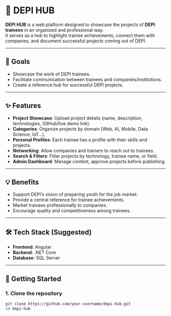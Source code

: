 # 🚀 DEPI HUB

**DEPI HUB** is a web platform designed to showcase the projects of **DEPI trainees** in an organized and professional way.  
It serves as a hub to highlight trainee achievements, connect them with companies, and document successful projects coming out of DEPI.

---

## 🎯 Goals
- Showcase the work of DEPI trainees.
- Facilitate communication between trainees and companies/institutions.
- Create a reference hub for successful DEPI projects.

---

## ✨ Features
- **Project Showcase**: Upload project details (name, description, technologies, GitHub/live demo link).
- **Categories**: Organize projects by domain (Web, AI, Mobile, Data Science, IoT…).
- **Personal Profiles**: Each trainee has a profile with their skills and projects.
- **Networking**: Allow companies and trainers to reach out to trainees.
- **Search & Filters**: Filter projects by technology, trainee name, or field.
- **Admin Dashboard**: Manage content, approve projects before publishing.

---

## 💡 Benefits
- Support DEPI’s vision of preparing youth for the job market.
- Provide a central reference for trainee achievements.
- Market trainees professionally to companies.
- Encourage quality and competitiveness among trainees.

---

## 🛠️ Tech Stack (Suggested)
- **Frontend**:  Angular
- **Backend**: .NET Core
- **Database**: SQL Server
---

## 🚀 Getting Started

### 1. Clone the repository
```bash
git clone https://github.com/your-username/depi-hub.git
cd depi-hub
